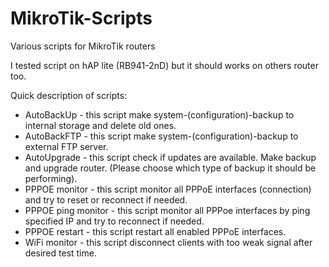 # MikroTik-Scripts
Various scripts for MikroTik routers

I tested script on hAP lite (RB941-2nD) but it should works on others router too. 

Quick description of scripts:

- AutoBackUp - this script make system-(configuration)-backup to internal storage and delete old ones.
- AutoBackFTP - this script make system-(configuration)-backup to external FTP server.
- AutoUpgrade - this script check if updates are available. Make backup and upgrade router. (Please choose which type of backup it should be performing).
- PPPOE monitor - this script monitor all PPPoE interfaces (connection) and try to reset or reconnect if needed.
- PPPOE ping monitor - this script monitor all PPPoe interfaces by ping specified IP and try to reconnect if needed.
- PPPOE restart - this script restart all enabled PPPoE interfaces.
- WiFi monitor - this script disconnect clients with too weak signal after desired test time.
